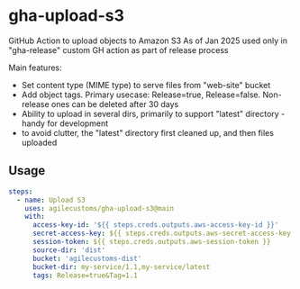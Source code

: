 # gha-upload-s3
GitHub Action to upload objects to Amazon S3
As of Jan 2025 used only in "gha-release" custom GH action as part of release process 

Main features:
- Set content type (MIME type) to serve files from "web-site" bucket
- Add object tags. Primary usecase: Release=true, Release=false. Non-release ones can be deleted after 30 days
- Ability to upload in several dirs, primarily to support "latest" directory - handy for development
- to avoid clutter, the "latest" directory first cleaned up, and then files uploaded

## Usage
```yaml
steps:
  - name: Upload S3
    uses: agilecustoms/gha-upload-s3@main
    with:
      access-key-id: '${{ steps.creds.outputs.aws-access-key-id }}'
      secret-access-key: ${{ steps.creds.outputs.aws-secret-access-key }}
      session-token: ${{ steps.creds.outputs.aws-session-token }}
      source-dir: 'dist'
      bucket: 'agilecustoms-dist'
      bucket-dir: my-service/1.1,my-service/latest
      tags: Release=true&Tag=1.1
```
